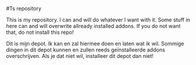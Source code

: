 #Ts repository

This is my repository. I can and will do whatever I want with it. Some stuff in here can and will overwrite allready installed addons.
If you do not want that, do not install this repo!  

Dit is mijn depot. Ik kan en zal hiermee doen en laten wat ik wil. Sommige dingen in dit depot kunnen en zullen reeds geïnstalleerde addons overschrijven. Als je dat niet wil, installeer dit depot dan niet!

